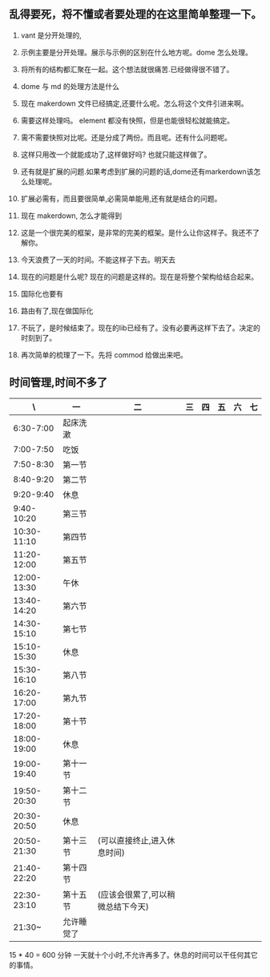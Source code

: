 ## 乱得要死，将不懂或者要处理的在这里简单整理一下。

1. vant 是分开处理的,

2. 示例主要是分开处理。展示与示例的区别在什么地方呢。dome 怎么处理。

3. 将所有的结构都汇聚在一起。这个想法就很痛苦.已经做得很不错了。

4. dome 与 md 的处理方法是什么

5. 现在 makerdown 文件已经搞定,还要什么呢。怎么将这个文件引进来啊。

6. 需要这样处理吗。 element 都没有快照，但是也能很轻松就能搞定。

7. 需不需要快照对比呢。还是分成了两份。而且呢。还有什么问题呢。

8. 这样只用改一个就能成功了,这样做好吗? 也就只能这样做了。

9. 还有就是扩展的问题.如果考虑到扩展的问题的话,dome还有markerdown该怎么处理呢。

10. 扩展必需有，而且要很简单,必需简单能用,还有就是结合的问题。

11. 现在 makerdown, 怎么才能得到

12. 这是一个很完美的框架，是非常的完美的框架。是什么让你这样子。我还不了解你。

13. 今天浪费了一天的时间。不能这样子下去。明天去

14. 现在的问题是什么呢? 现在的问题是这样的。现在是将整个架构给结合起来。

15. 国际化也要有

16. 路由有了,现在做国际化

17. 不玩了，是时候结束了。现在的lib已经有了。没有必要再这样下去了。决定的时刻到了。

18. 再次简单的梳理了一下。先将 commod 给做出来吧。

## 时间管理,时间不多了

| \ |一|二|三|四|五|六|七|
|--|--|--|--|--|--|--|--|
|6:30-7:00|起床洗漱|||||||
|7:00-7:50|吃饭|||||||
|7:50-8:30|第一节|||||||
|8:40-9:20|第二节|||||||
|9:20-9:40|休息|||||||
|9:40-10:20|第三节|||||||
|10:30-11:10|第四节|||||||
|11:20-12:00|第五节|||||||
|12:00-13:30|午休|||||||
|13:40-14:20|第六节|||||||
|14:30-15:10|第七节|||||||
|15:10-15:30|休息|||||||
|15:30-16:10|第八节|||||||
|16:20-17:00|第九节|||||||
|17:20-18:00|第十节|||||||
|18:00-19:00|休息|||||||
|19:00-19:40|第十一节|||||||
|19:50-20:30|第十二节|||||||
|20:30-20:50|休息|||||||
|20:50-21:30|第十三节|(可以直接终止,进入休息时间)||||||
|21:40-22:20|第十四节|||||||
|22:30-23:10|第十五节|(应该会很累了,可以稍微总结下今天)||||||
|21:30~|允许睡觉了|||||||

15 * 40 = 600 分钟
一天就十个小时,不允许再多了。休息的时间可以干任何其它的事情。